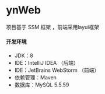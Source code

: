 # ynWeb

项目基于 SSM 框架 ，前端采用layui框架

#### 开发环境

- JDK：8
- IDE：IntelliJ IDEA （后端）
- IDE：JetBrains WebStorm  （前端）
- 依赖管理：Maven
- 数据库：MySQL 5.5.59

